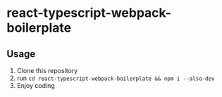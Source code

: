 # react-typescript-webpack-boilerplate

## Usage

1. Clone this repository
2. run `cd react-typescript-webpack-boilerplate && npm i --also-dev`
3. Enjoy coding
